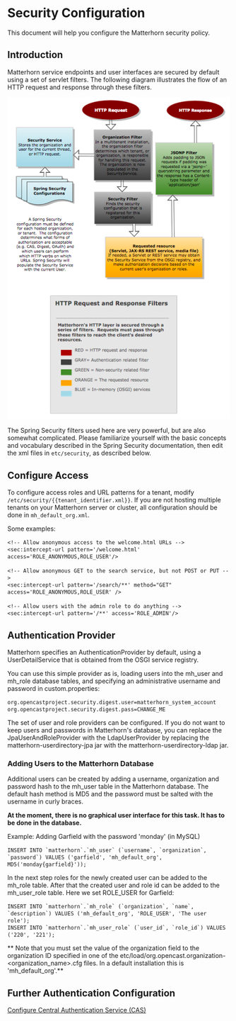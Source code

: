 # Security Configuration

This document will help you configure the Matterhorn security policy.

## Introduction

Matterhorn service endpoints and user interfaces are secured by default using a set of servlet filters. The following
diagram illustrates the flow of an HTTP request and response through these filters.

![Diagram](security1.png)

The Spring Security filters used here are very powerful, but are also somewhat complicated. Please familiarize yourself
with the basic concepts and vocabulary described in the Spring Security documentation, then edit the xml files in
`etc/security`, as described below.

## Configure Access

To configure access roles and URL patterns for a tenant, modify `/etc/security/{{tenant_identifier.xml}}`.  If you are
not hosting multiple tenants on your Matterhorn server or cluster, all configuration should be done in
`mh_default_org.xml`.

Some examples:

    <!-- Allow anonymous access to the welcome.html URLs -->
    <sec:intercept-url pattern='/welcome.html' access='ROLE_ANONYMOUS,ROLE_USER'/>

    <!-- Allow anonymous GET to the search service, but not POST or PUT -->
    <sec:intercept-url pattern='/search/**' method="GET" access='ROLE_ANONYMOUS,ROLE_USER' />

    <!-- Allow users with the admin role to do anything -->
    <sec:intercept-url pattern='/**' access='ROLE_ADMIN'/>

## Authentication Provider

Matterhorn specifies an AuthenticationProvider by default, using a UserDetailService that is obtained from the OSGI service registry.

You can use this simple provider as is, loading users into the mh_user and mh_role database tables, and specifying an
administrative username and password in custom.properties:

    org.opencastproject.security.digest.user=matterhorn_system_account
    org.opencastproject.security.digest.pass=CHANGE_ME

The set of user and role providers can be configured. If you do not want to keep users and passwords in Matterhorn's
database, you can replace the JpaUserAndRoleProvider with the LdapUserProvider by replacing the
matterhorn-userdirectory-jpa jar with the matterhorn-userdirectory-ldap jar.

### Adding Users to the Matterhorn Database

Additional users can be created by adding a username, organization and password hash to the mh_user table in the
Matterhorn database. The default hash method is MD5 and the password must be salted with the username in curly braces.

**At the moment, there is no graphical user interface for this task. It has to be done in the database.**

Example: Adding Garfield with the password 'monday' (in MySQL)

    INSERT INTO `matterhorn`.`mh_user` (`username`, `organization`, `password`) VALUES ('garfield', 'mh_default_org', MD5('monday{garfield}'));

In the next step roles for the newly created user can be added to the mh_role table. After that the created user and
role id can be added to the mh_user_role table. Here we set ROLE_USER for Garfield:

    INSERT INTO `matterhorn`.`mh_role` (`organization`, `name`, `description`) VALUES ('mh_default_org', 'ROLE_USER', 'The user role');
    INSERT INTO `matterhorn`.`mh_user_role` (`user_id`, `role_id`) VALUES ('220', '221');

** Note that you must set the value of the organization field to the organization ID specified in one of the
etc/load/org.opencast.organization-<organization_name>.cfg files. In a default installation this is 'mh_default_org'.**

## Further Authentication Configuration

[Configure Central Authentication Service (CAS)](security.cas.md)
